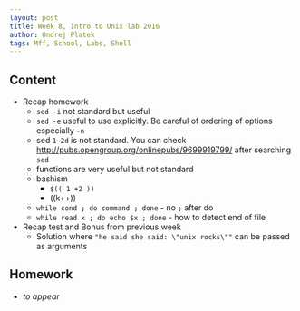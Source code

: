 ```yaml
---
layout: post
title: Week 8, Intro to Unix lab 2016
author: Ondrej Platek
tags: Mff, School, Labs, Shell
---
```


## Content 
- Recap homework
    -  `sed -i` not standard but useful
    -  `sed -e` useful to use explicitly. Be careful of ordering of options especially `-n`
    -  sed `1~2d` is not standard. You can check http://pubs.opengroup.org/onlinepubs/9699919799/ after searching `sed`
    - functions are very useful but not standard
    - bashism
        - `$(( 1 +2 ))`
        - ((k++))
    - `while cond ; do command ; done` - no `;` after do
    - `while read x ; do echo $x ; done` - how to detect end of file
- Recap test and Bonus from previous week
    - Solution where `"he said she said: \"unix rocks\""` can be passed as arguments


## Homework
- *to appear*
